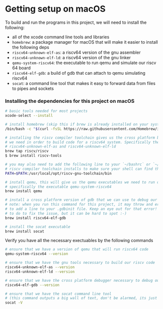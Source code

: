 # Getting setup on macOS
To build and run the programs in this project, we will need to install the following:
- all of the xcode command line tools and libraries
- `homebrew`: a package manager for macOS that will make it easier to install the following deps
- `riscv64-unknown-elf-as`: a riscv64 version of the gnu assembler
- `riscv64-unknown-elf-ld`: a riscv64 version of the gnu linker
- `qemu-system-riscv64`: the executable to run qemu and simulate our riscv 64 board
- `riscv64-elf-gdb`: a build of gdb that can attach to qemu simulating riscv64
- `socat`: a command line tool that makes it easy to forward data from files to pipes and sockets

### Installing the dependencies for this project on macOS
```bash
# basic tools needed for most projects
xcode-select --install

# install homebrew (skip this if brew is already installed on your system)
/bin/bash -c "$(curl -fsSL https://raw.githubusercontent.com/Homebrew/install/HEAD/install.sh)"

# installing the riscv compiler toolchain gives us the cross platform builds of the gnu tools
# we need in order to build code for a riscv64 system. Specifically the executables
# riscv64-unknown-elf-as and riscv64-unknown-elf-ld
brew tap riscv/riscv
$ brew install riscv-tools

# you may also need to add the following line to your `~/bashrc` or `~/.zshrc` file depending on how the
# riscv compiler toolchain installs to make sure your shell can find those executables
PATH=$PATH:/usr/local/opt/riscv-gnu-toolchain/bin

# install qemu, this will give us the qemu executables we need to run our riscv64 code
# specifically the executable qemu-system-riscv64
brew install qemu

# install a cross platform version of gdb that we can use to debug our riscv64 programs
# note: when you run this command for this project, it may throw and error telling you that you need
# to add a line to your .gdbinit file. Keep an eye out for that error! It will tell you exactly what
# to do to fix the issue, but it can be hard to spot :-)
brew install riscv64-elf-gdb

# install the socat executable
brew install socat
```

Verify you have all the necessary exectuables by the following commands

```bash
# ensure that we have a version of qemu that will run riscv64 code
qemu-system-riscv64 --version

# ensure that we have the gnu tools necessary to build our riscv code
riscv64-unknown-elf-as --version
riscv64-unknown-elf-ld --version

# ensure that we have the cross platform debugger necessary to debug our programs
riscv64-elf-gdb --version

# ensure that we have the socat command line tool
# (this command outputs a big wall of text, don't be alarmed, its just a verbose program :shrug:)
socat -V
```
